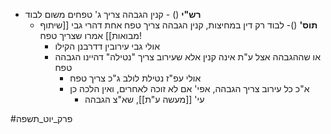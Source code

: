* **רש"י** () - קנין הגבהה צריך ג' טפחים משום לבוד
	* **תוס'** \()- לבוד רק דין במחיצות, קנין הגבהה צריך טפח אחת דהרי גבי [[שיתוף מבואות]] אמרו שצריך טפח!
		* אולי גבי עירובין דדרבנן הקילו
		* או שההגבהה אצל ע"ת אינה קנין אלא שעירוב צריך "נטילה" דהיינו הגבהה טפח
			* אולי עפ"ז נטילת לולב ג"כ צריך טפח
			* א"כ כל עירוב צריך הגבהה, אפי' אם לא זוכה לאחרים, ואין הלכה כן
				* עי' [[מעשה ע"ת]], שא"צ הגבהה

#פרק_יוט_תשפה 